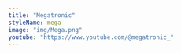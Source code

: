 ```yaml
---
title: "Megatronic"
styleName: mega
image: "img/Mega.png"
youtube: "https://www.youtube.com/@megatronic_"
---
```

